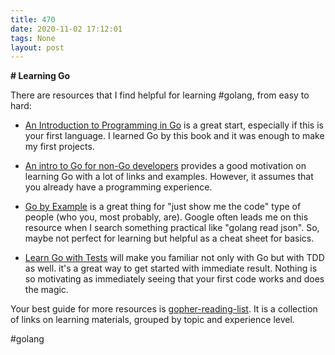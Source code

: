 ```yaml
---
title: 470
date: 2020-11-02 17:12:01
tags: None
layout: post
---
```


**# Learning Go**

There are resources that I find helpful for learning #golang, from easy to hard:

+ [An Introduction to Programming in Go](http://www.golang-book.com/books/intro) is a great start, especially if this is your first language. I learned Go by this book and it was enough to make my first projects.

+ [An intro to Go for non-Go developers](https://benhoyt.com/writings/go-intro/) provides a good motivation on learning Go with a lot of links and examples. However, it assumes that you already have a programming experience.

+ [Go by Example](https://gobyexample.com/) is a great thing for "just show me the code" type of people (who you, most probably, are). Google often leads me on this resource when I search something practical like "golang read json". So, maybe not perfect for learning but helpful as a cheat sheet for basics.

+ [Learn Go with Tests](https://github.com/quii/learn-go-with-tests) will make you familiar not only with Go but with TDD as well. it's a great way to get started with immediate result. Nothing is so motivating as immediately seeing that your first code works and does the magic.

Your best guide for more resources is [gopher-reading-list](https://github.com/enocom/gopher-reading-list). It is a collection of links on learning materials, grouped by topic and experience level. 

#golang
